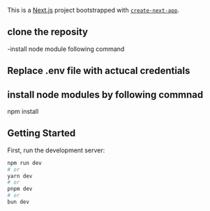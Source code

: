 This is a [Next.js](https://nextjs.org/) project bootstrapped with [`create-next-app`](https://github.com/vercel/next.js/tree/canary/packages/create-next-app).


## clone the reposity
-install node module following command 

## Replace .env file with actucal credentials

## install node modules by following commnad

npm install

## Getting Started

First, run the development server:

```bash
npm run dev
# or
yarn dev
# or
pnpm dev
# or
bun dev
```

